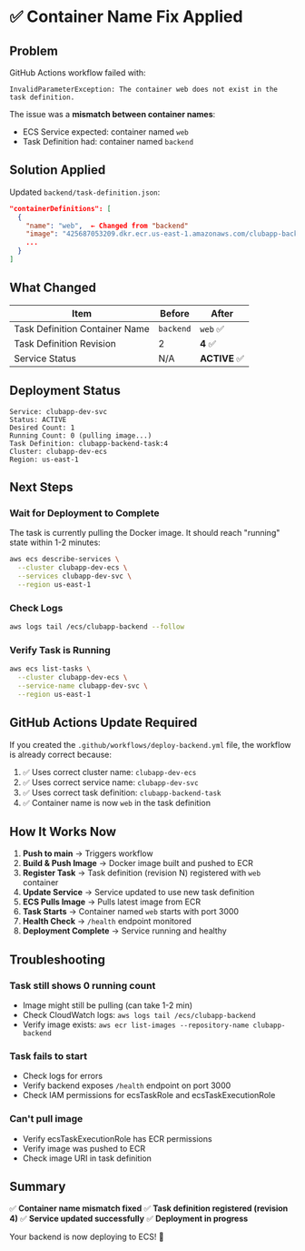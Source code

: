 # ✅ Container Name Fix Applied

## Problem
GitHub Actions workflow failed with:
```
InvalidParameterException: The container web does not exist in the task definition.
```

The issue was a **mismatch between container names**:
- ECS Service expected: container named `web`
- Task Definition had: container named `backend`

## Solution Applied
Updated `backend/task-definition.json`:
```json
"containerDefinitions": [
  {
    "name": "web",  ← Changed from "backend"
    "image": "425687053209.dkr.ecr.us-east-1.amazonaws.com/clubapp-backend:latest",
    ...
  }
]
```

## What Changed
| Item | Before | After |
|------|--------|-------|
| Task Definition Container Name | `backend` | `web` ✅ |
| Task Definition Revision | 2 | **4** ✅ |
| Service Status | N/A | **ACTIVE** ✅ |

## Deployment Status

```
Service: clubapp-dev-svc
Status: ACTIVE
Desired Count: 1
Running Count: 0 (pulling image...)
Task Definition: clubapp-backend-task:4
Cluster: clubapp-dev-ecs
Region: us-east-1
```

## Next Steps

### Wait for Deployment to Complete
The task is currently pulling the Docker image. It should reach "running" state within 1-2 minutes:

```bash
aws ecs describe-services \
  --cluster clubapp-dev-ecs \
  --services clubapp-dev-svc \
  --region us-east-1
```

### Check Logs
```bash
aws logs tail /ecs/clubapp-backend --follow
```

### Verify Task is Running
```bash
aws ecs list-tasks \
  --cluster clubapp-dev-ecs \
  --service-name clubapp-dev-svc \
  --region us-east-1
```

## GitHub Actions Update Required

If you created the `.github/workflows/deploy-backend.yml` file, the workflow is already correct because:
1. ✅ Uses correct cluster name: `clubapp-dev-ecs`
2. ✅ Uses correct service name: `clubapp-dev-svc`
3. ✅ Uses correct task definition: `clubapp-backend-task`
4. ✅ Container name is now `web` in the task definition

## How It Works Now

1. **Push to main** → Triggers workflow
2. **Build & Push Image** → Docker image built and pushed to ECR
3. **Register Task** → Task definition (revision N) registered with `web` container
4. **Update Service** → Service updated to use new task definition
5. **ECS Pulls Image** → Pulls latest image from ECR
6. **Task Starts** → Container named `web` starts with port 3000
7. **Health Check** → `/health` endpoint monitored
8. **Deployment Complete** → Service running and healthy

## Troubleshooting

### Task still shows 0 running count
- Image might still be pulling (can take 1-2 min)
- Check CloudWatch logs: `aws logs tail /ecs/clubapp-backend`
- Verify image exists: `aws ecr list-images --repository-name clubapp-backend`

### Task fails to start
- Check logs for errors
- Verify backend exposes `/health` endpoint on port 3000
- Check IAM permissions for ecsTaskRole and ecsTaskExecutionRole

### Can't pull image
- Verify ecsTaskExecutionRole has ECR permissions
- Verify image was pushed to ECR
- Check image URI in task definition

## Summary

✅ **Container name mismatch fixed**
✅ **Task definition registered (revision 4)**
✅ **Service updated successfully**
✅ **Deployment in progress**

Your backend is now deploying to ECS! 🚀
